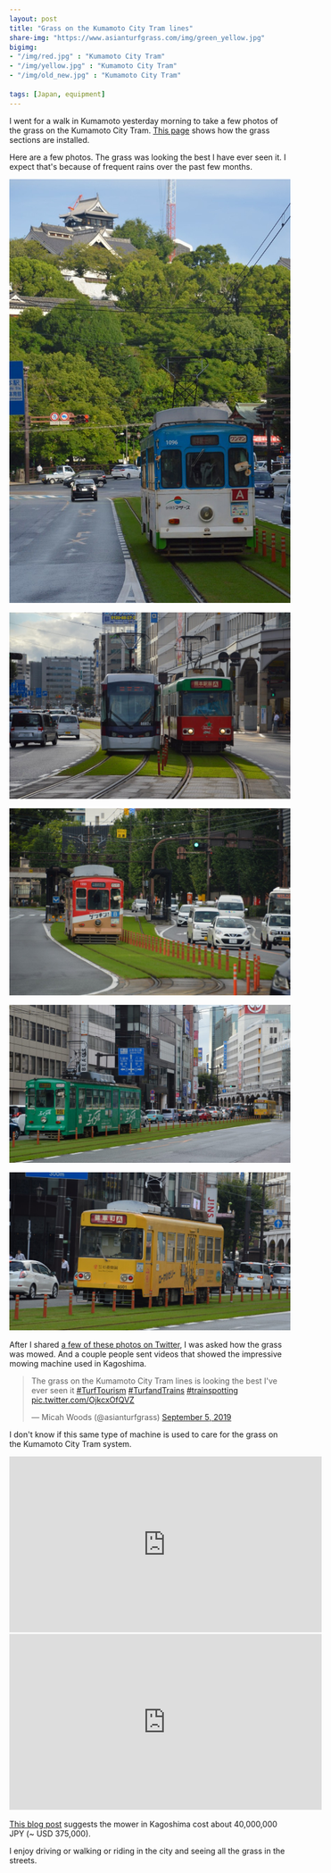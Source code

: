 ```yaml
---
layout: post
title: "Grass on the Kumamoto City Tram lines"
share-img: "https://www.asianturfgrass.com/img/green_yellow.jpg"
bigimg:
- "/img/red.jpg" : "Kumamoto City Tram"
- "/img/yellow.jpg" : "Kumamoto City Tram"
- "/img/old_new.jpg" : "Kumamoto City Tram"

tags: [Japan, equipment]
---
```


I went for a walk in Kumamoto yesterday morning to take a few photos of the grass on the Kumamoto City Tram. [This page](https://www.city.kumamoto.jp/hpKiji/pub/detail.aspx?c_id=5&id=1957&class_set_id=2&class_id=3078) shows how the grass sections are installed.

Here are a few photos. The grass was looking the best I have ever seen it. I expect that's because of frequent rains over the past few months.

![](/img/castle.jpg)

![](/img/old_new.jpg)

![](/img/red.jpg)

![](/img/green_yellow.jpg)

![](/img/yellow.jpg)

After I shared [a few of these photos on Twitter](https://twitter.com/asianturfgrass/status/1169756438635237376), I was asked how the grass was mowed. And a couple people sent videos that showed the impressive mowing machine used in Kagoshima.

<blockquote class="twitter-tweet"><p lang="en" dir="ltr">The grass on the Kumamoto City Tram lines is looking the best I&#39;ve ever seen it <a href="https://twitter.com/hashtag/TurfTourism?src=hash&amp;ref_src=twsrc%5Etfw">#TurfTourism</a> <a href="https://twitter.com/hashtag/TurfandTrains?src=hash&amp;ref_src=twsrc%5Etfw">#TurfandTrains</a> <a href="https://twitter.com/hashtag/trainspotting?src=hash&amp;ref_src=twsrc%5Etfw">#trainspotting</a> <a href="https://t.co/OjkcxOfQVZ">pic.twitter.com/OjkcxOfQVZ</a></p>&mdash; Micah Woods (@asianturfgrass) <a href="https://twitter.com/asianturfgrass/status/1169756438635237376?ref_src=twsrc%5Etfw">September 5, 2019</a></blockquote> <script async src="https://platform.twitter.com/widgets.js" charset="utf-8"></script> 

I don't know if this same type of machine is used to care for the grass on the Kumamoto City Tram system. 

<iframe width="560" height="315" src="https://www.youtube.com/embed/TiY6jaLfBdQ" frameborder="0" allow="accelerometer; autoplay; encrypted-media; gyroscope; picture-in-picture" allowfullscreen></iframe>

<iframe width="560" height="315" src="https://www.youtube.com/embed/t-XWw32K3ZA" frameborder="0" allow="accelerometer; autoplay; encrypted-media; gyroscope; picture-in-picture" allowfullscreen></iframe>

[This blog post](https://shiba-teire.com/archives/2801) suggests the mower in Kagoshima cost about 40,000,000 JPY (~ USD 375,000). 

I enjoy driving or walking or riding in the city and seeing all the grass in the streets.



